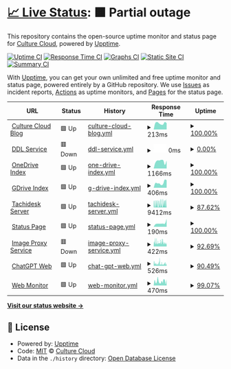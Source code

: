 # [📈 Live Status](https://status.culturecloud.eu.org): <!--live status--> **🟧 Partial outage**

This repository contains the open-source uptime monitor and status page for [Culture Cloud](https://culturecloud.eu.org), powered by [Upptime](https://github.com/upptime/upptime).

[![Uptime CI](https://github.com/culturecloud/status/workflows/Uptime%20CI/badge.svg)](https://github.com/culturecloud/status/actions?query=workflow%3A%22Uptime+CI%22)
[![Response Time CI](https://github.com/culturecloud/status/workflows/Response%20Time%20CI/badge.svg)](https://github.com/culturecloud/status/actions?query=workflow%3A%22Response+Time+CI%22)
[![Graphs CI](https://github.com/culturecloud/status/workflows/Graphs%20CI/badge.svg)](https://github.com/culturecloud/status/actions?query=workflow%3A%22Graphs+CI%22)
[![Static Site CI](https://github.com/culturecloud/status/workflows/Static%20Site%20CI/badge.svg)](https://github.com/culturecloud/status/actions?query=workflow%3A%22Static+Site+CI%22)
[![Summary CI](https://github.com/culturecloud/status/workflows/Summary%20CI/badge.svg)](https://github.com/culturecloud/status/actions?query=workflow%3A%22Summary+CI%22)

With [Upptime](https://upptime.js.org), you can get your own unlimited and free uptime monitor and status page, powered entirely by a GitHub repository. We use [Issues](https://github.com/culturecloud/status/issues) as incident reports, [Actions](https://github.com/culturecloud/status/actions) as uptime monitors, and [Pages](https://status.culturecloud.eu.org) for the status page.

<!--start: status pages-->
<!-- This summary is generated by Upptime (https://github.com/upptime/upptime) -->
<!-- Do not edit this manually, your changes will be overwritten -->
<!-- prettier-ignore -->
| URL | Status | History | Response Time | Uptime |
| --- | ------ | ------- | ------------- | ------ |
| <img alt="" src="https://icons.duckduckgo.com/ip3/culturecloud.eu.org.ico" height="13"> [Culture Cloud Blog](https://culturecloud.eu.org) | 🟩 Up | [culture-cloud-blog.yml](https://github.com/culturecloud/status/commits/HEAD/history/culture-cloud-blog.yml) | <details><summary><img alt="Response time graph" src="./graphs/culture-cloud-blog/response-time-week.png" height="20"> 213ms</summary><br><a href="https://status.culturecloud.eu.org/history/culture-cloud-blog"><img alt="Response time 422" src="https://img.shields.io/endpoint?url=https%3A%2F%2Fraw.githubusercontent.com%2Fculturecloud%2Fstatus%2FHEAD%2Fapi%2Fculture-cloud-blog%2Fresponse-time.json"></a><br><a href="https://status.culturecloud.eu.org/history/culture-cloud-blog"><img alt="24-hour response time 219" src="https://img.shields.io/endpoint?url=https%3A%2F%2Fraw.githubusercontent.com%2Fculturecloud%2Fstatus%2FHEAD%2Fapi%2Fculture-cloud-blog%2Fresponse-time-day.json"></a><br><a href="https://status.culturecloud.eu.org/history/culture-cloud-blog"><img alt="7-day response time 213" src="https://img.shields.io/endpoint?url=https%3A%2F%2Fraw.githubusercontent.com%2Fculturecloud%2Fstatus%2FHEAD%2Fapi%2Fculture-cloud-blog%2Fresponse-time-week.json"></a><br><a href="https://status.culturecloud.eu.org/history/culture-cloud-blog"><img alt="30-day response time 239" src="https://img.shields.io/endpoint?url=https%3A%2F%2Fraw.githubusercontent.com%2Fculturecloud%2Fstatus%2FHEAD%2Fapi%2Fculture-cloud-blog%2Fresponse-time-month.json"></a><br><a href="https://status.culturecloud.eu.org/history/culture-cloud-blog"><img alt="1-year response time 422" src="https://img.shields.io/endpoint?url=https%3A%2F%2Fraw.githubusercontent.com%2Fculturecloud%2Fstatus%2FHEAD%2Fapi%2Fculture-cloud-blog%2Fresponse-time-year.json"></a></details> | <details><summary><a href="https://status.culturecloud.eu.org/history/culture-cloud-blog">100.00%</a></summary><a href="https://status.culturecloud.eu.org/history/culture-cloud-blog"><img alt="All-time uptime 95.80%" src="https://img.shields.io/endpoint?url=https%3A%2F%2Fraw.githubusercontent.com%2Fculturecloud%2Fstatus%2FHEAD%2Fapi%2Fculture-cloud-blog%2Fuptime.json"></a><br><a href="https://status.culturecloud.eu.org/history/culture-cloud-blog"><img alt="24-hour uptime 100.00%" src="https://img.shields.io/endpoint?url=https%3A%2F%2Fraw.githubusercontent.com%2Fculturecloud%2Fstatus%2FHEAD%2Fapi%2Fculture-cloud-blog%2Fuptime-day.json"></a><br><a href="https://status.culturecloud.eu.org/history/culture-cloud-blog"><img alt="7-day uptime 100.00%" src="https://img.shields.io/endpoint?url=https%3A%2F%2Fraw.githubusercontent.com%2Fculturecloud%2Fstatus%2FHEAD%2Fapi%2Fculture-cloud-blog%2Fuptime-week.json"></a><br><a href="https://status.culturecloud.eu.org/history/culture-cloud-blog"><img alt="30-day uptime 100.00%" src="https://img.shields.io/endpoint?url=https%3A%2F%2Fraw.githubusercontent.com%2Fculturecloud%2Fstatus%2FHEAD%2Fapi%2Fculture-cloud-blog%2Fuptime-month.json"></a><br><a href="https://status.culturecloud.eu.org/history/culture-cloud-blog"><img alt="1-year uptime 95.80%" src="https://img.shields.io/endpoint?url=https%3A%2F%2Fraw.githubusercontent.com%2Fculturecloud%2Fstatus%2FHEAD%2Fapi%2Fculture-cloud-blog%2Fuptime-year.json"></a></details>
| <img alt="" src="https://icons.duckduckgo.com/ip3/dl.culturecloud.eu.org.ico" height="13"> [DDL Service](https://dl.culturecloud.eu.org) | 🟥 Down | [ddl-service.yml](https://github.com/culturecloud/status/commits/HEAD/history/ddl-service.yml) | <details><summary><img alt="Response time graph" src="./graphs/ddl-service/response-time-week.png" height="20"> 0ms</summary><br><a href="https://status.culturecloud.eu.org/history/ddl-service"><img alt="Response time 2792" src="https://img.shields.io/endpoint?url=https%3A%2F%2Fraw.githubusercontent.com%2Fculturecloud%2Fstatus%2FHEAD%2Fapi%2Fddl-service%2Fresponse-time.json"></a><br><a href="https://status.culturecloud.eu.org/history/ddl-service"><img alt="24-hour response time 0" src="https://img.shields.io/endpoint?url=https%3A%2F%2Fraw.githubusercontent.com%2Fculturecloud%2Fstatus%2FHEAD%2Fapi%2Fddl-service%2Fresponse-time-day.json"></a><br><a href="https://status.culturecloud.eu.org/history/ddl-service"><img alt="7-day response time 0" src="https://img.shields.io/endpoint?url=https%3A%2F%2Fraw.githubusercontent.com%2Fculturecloud%2Fstatus%2FHEAD%2Fapi%2Fddl-service%2Fresponse-time-week.json"></a><br><a href="https://status.culturecloud.eu.org/history/ddl-service"><img alt="30-day response time 0" src="https://img.shields.io/endpoint?url=https%3A%2F%2Fraw.githubusercontent.com%2Fculturecloud%2Fstatus%2FHEAD%2Fapi%2Fddl-service%2Fresponse-time-month.json"></a><br><a href="https://status.culturecloud.eu.org/history/ddl-service"><img alt="1-year response time 2792" src="https://img.shields.io/endpoint?url=https%3A%2F%2Fraw.githubusercontent.com%2Fculturecloud%2Fstatus%2FHEAD%2Fapi%2Fddl-service%2Fresponse-time-year.json"></a></details> | <details><summary><a href="https://status.culturecloud.eu.org/history/ddl-service">0.00%</a></summary><a href="https://status.culturecloud.eu.org/history/ddl-service"><img alt="All-time uptime 71.23%" src="https://img.shields.io/endpoint?url=https%3A%2F%2Fraw.githubusercontent.com%2Fculturecloud%2Fstatus%2FHEAD%2Fapi%2Fddl-service%2Fuptime.json"></a><br><a href="https://status.culturecloud.eu.org/history/ddl-service"><img alt="24-hour uptime 0.00%" src="https://img.shields.io/endpoint?url=https%3A%2F%2Fraw.githubusercontent.com%2Fculturecloud%2Fstatus%2FHEAD%2Fapi%2Fddl-service%2Fuptime-day.json"></a><br><a href="https://status.culturecloud.eu.org/history/ddl-service"><img alt="7-day uptime 0.00%" src="https://img.shields.io/endpoint?url=https%3A%2F%2Fraw.githubusercontent.com%2Fculturecloud%2Fstatus%2FHEAD%2Fapi%2Fddl-service%2Fuptime-week.json"></a><br><a href="https://status.culturecloud.eu.org/history/ddl-service"><img alt="30-day uptime 1.38%" src="https://img.shields.io/endpoint?url=https%3A%2F%2Fraw.githubusercontent.com%2Fculturecloud%2Fstatus%2FHEAD%2Fapi%2Fddl-service%2Fuptime-month.json"></a><br><a href="https://status.culturecloud.eu.org/history/ddl-service"><img alt="1-year uptime 71.23%" src="https://img.shields.io/endpoint?url=https%3A%2F%2Fraw.githubusercontent.com%2Fculturecloud%2Fstatus%2FHEAD%2Fapi%2Fddl-service%2Fuptime-year.json"></a></details>
| <img alt="" src="https://icons.duckduckgo.com/ip3/onedrive.culturecloud.eu.org.ico" height="13"> [OneDrive Index](https://onedrive.culturecloud.eu.org) | 🟩 Up | [one-drive-index.yml](https://github.com/culturecloud/status/commits/HEAD/history/one-drive-index.yml) | <details><summary><img alt="Response time graph" src="./graphs/one-drive-index/response-time-week.png" height="20"> 1166ms</summary><br><a href="https://status.culturecloud.eu.org/history/one-drive-index"><img alt="Response time 1104" src="https://img.shields.io/endpoint?url=https%3A%2F%2Fraw.githubusercontent.com%2Fculturecloud%2Fstatus%2FHEAD%2Fapi%2Fone-drive-index%2Fresponse-time.json"></a><br><a href="https://status.culturecloud.eu.org/history/one-drive-index"><img alt="24-hour response time 1245" src="https://img.shields.io/endpoint?url=https%3A%2F%2Fraw.githubusercontent.com%2Fculturecloud%2Fstatus%2FHEAD%2Fapi%2Fone-drive-index%2Fresponse-time-day.json"></a><br><a href="https://status.culturecloud.eu.org/history/one-drive-index"><img alt="7-day response time 1166" src="https://img.shields.io/endpoint?url=https%3A%2F%2Fraw.githubusercontent.com%2Fculturecloud%2Fstatus%2FHEAD%2Fapi%2Fone-drive-index%2Fresponse-time-week.json"></a><br><a href="https://status.culturecloud.eu.org/history/one-drive-index"><img alt="30-day response time 1051" src="https://img.shields.io/endpoint?url=https%3A%2F%2Fraw.githubusercontent.com%2Fculturecloud%2Fstatus%2FHEAD%2Fapi%2Fone-drive-index%2Fresponse-time-month.json"></a><br><a href="https://status.culturecloud.eu.org/history/one-drive-index"><img alt="1-year response time 1104" src="https://img.shields.io/endpoint?url=https%3A%2F%2Fraw.githubusercontent.com%2Fculturecloud%2Fstatus%2FHEAD%2Fapi%2Fone-drive-index%2Fresponse-time-year.json"></a></details> | <details><summary><a href="https://status.culturecloud.eu.org/history/one-drive-index">100.00%</a></summary><a href="https://status.culturecloud.eu.org/history/one-drive-index"><img alt="All-time uptime 99.99%" src="https://img.shields.io/endpoint?url=https%3A%2F%2Fraw.githubusercontent.com%2Fculturecloud%2Fstatus%2FHEAD%2Fapi%2Fone-drive-index%2Fuptime.json"></a><br><a href="https://status.culturecloud.eu.org/history/one-drive-index"><img alt="24-hour uptime 100.00%" src="https://img.shields.io/endpoint?url=https%3A%2F%2Fraw.githubusercontent.com%2Fculturecloud%2Fstatus%2FHEAD%2Fapi%2Fone-drive-index%2Fuptime-day.json"></a><br><a href="https://status.culturecloud.eu.org/history/one-drive-index"><img alt="7-day uptime 100.00%" src="https://img.shields.io/endpoint?url=https%3A%2F%2Fraw.githubusercontent.com%2Fculturecloud%2Fstatus%2FHEAD%2Fapi%2Fone-drive-index%2Fuptime-week.json"></a><br><a href="https://status.culturecloud.eu.org/history/one-drive-index"><img alt="30-day uptime 100.00%" src="https://img.shields.io/endpoint?url=https%3A%2F%2Fraw.githubusercontent.com%2Fculturecloud%2Fstatus%2FHEAD%2Fapi%2Fone-drive-index%2Fuptime-month.json"></a><br><a href="https://status.culturecloud.eu.org/history/one-drive-index"><img alt="1-year uptime 99.99%" src="https://img.shields.io/endpoint?url=https%3A%2F%2Fraw.githubusercontent.com%2Fculturecloud%2Fstatus%2FHEAD%2Fapi%2Fone-drive-index%2Fuptime-year.json"></a></details>
| <img alt="" src="https://icons.duckduckgo.com/ip3/gdrive.culturecloud.eu.org.ico" height="13"> [GDrive Index](https://gdrive.culturecloud.eu.org) | 🟩 Up | [g-drive-index.yml](https://github.com/culturecloud/status/commits/HEAD/history/g-drive-index.yml) | <details><summary><img alt="Response time graph" src="./graphs/g-drive-index/response-time-week.png" height="20"> 406ms</summary><br><a href="https://status.culturecloud.eu.org/history/g-drive-index"><img alt="Response time 394" src="https://img.shields.io/endpoint?url=https%3A%2F%2Fraw.githubusercontent.com%2Fculturecloud%2Fstatus%2FHEAD%2Fapi%2Fg-drive-index%2Fresponse-time.json"></a><br><a href="https://status.culturecloud.eu.org/history/g-drive-index"><img alt="24-hour response time 615" src="https://img.shields.io/endpoint?url=https%3A%2F%2Fraw.githubusercontent.com%2Fculturecloud%2Fstatus%2FHEAD%2Fapi%2Fg-drive-index%2Fresponse-time-day.json"></a><br><a href="https://status.culturecloud.eu.org/history/g-drive-index"><img alt="7-day response time 406" src="https://img.shields.io/endpoint?url=https%3A%2F%2Fraw.githubusercontent.com%2Fculturecloud%2Fstatus%2FHEAD%2Fapi%2Fg-drive-index%2Fresponse-time-week.json"></a><br><a href="https://status.culturecloud.eu.org/history/g-drive-index"><img alt="30-day response time 378" src="https://img.shields.io/endpoint?url=https%3A%2F%2Fraw.githubusercontent.com%2Fculturecloud%2Fstatus%2FHEAD%2Fapi%2Fg-drive-index%2Fresponse-time-month.json"></a><br><a href="https://status.culturecloud.eu.org/history/g-drive-index"><img alt="1-year response time 394" src="https://img.shields.io/endpoint?url=https%3A%2F%2Fraw.githubusercontent.com%2Fculturecloud%2Fstatus%2FHEAD%2Fapi%2Fg-drive-index%2Fresponse-time-year.json"></a></details> | <details><summary><a href="https://status.culturecloud.eu.org/history/g-drive-index">100.00%</a></summary><a href="https://status.culturecloud.eu.org/history/g-drive-index"><img alt="All-time uptime 99.99%" src="https://img.shields.io/endpoint?url=https%3A%2F%2Fraw.githubusercontent.com%2Fculturecloud%2Fstatus%2FHEAD%2Fapi%2Fg-drive-index%2Fuptime.json"></a><br><a href="https://status.culturecloud.eu.org/history/g-drive-index"><img alt="24-hour uptime 100.00%" src="https://img.shields.io/endpoint?url=https%3A%2F%2Fraw.githubusercontent.com%2Fculturecloud%2Fstatus%2FHEAD%2Fapi%2Fg-drive-index%2Fuptime-day.json"></a><br><a href="https://status.culturecloud.eu.org/history/g-drive-index"><img alt="7-day uptime 100.00%" src="https://img.shields.io/endpoint?url=https%3A%2F%2Fraw.githubusercontent.com%2Fculturecloud%2Fstatus%2FHEAD%2Fapi%2Fg-drive-index%2Fuptime-week.json"></a><br><a href="https://status.culturecloud.eu.org/history/g-drive-index"><img alt="30-day uptime 100.00%" src="https://img.shields.io/endpoint?url=https%3A%2F%2Fraw.githubusercontent.com%2Fculturecloud%2Fstatus%2FHEAD%2Fapi%2Fg-drive-index%2Fuptime-month.json"></a><br><a href="https://status.culturecloud.eu.org/history/g-drive-index"><img alt="1-year uptime 99.99%" src="https://img.shields.io/endpoint?url=https%3A%2F%2Fraw.githubusercontent.com%2Fculturecloud%2Fstatus%2FHEAD%2Fapi%2Fg-drive-index%2Fuptime-year.json"></a></details>
| <img alt="" src="https://icons.duckduckgo.com/ip3/tachidesk.culturecloud.eu.org.ico" height="13"> [Tachidesk Server](https://tachidesk.culturecloud.eu.org) | 🟩 Up | [tachidesk-server.yml](https://github.com/culturecloud/status/commits/HEAD/history/tachidesk-server.yml) | <details><summary><img alt="Response time graph" src="./graphs/tachidesk-server/response-time-week.png" height="20"> 9412ms</summary><br><a href="https://status.culturecloud.eu.org/history/tachidesk-server"><img alt="Response time 5438" src="https://img.shields.io/endpoint?url=https%3A%2F%2Fraw.githubusercontent.com%2Fculturecloud%2Fstatus%2FHEAD%2Fapi%2Ftachidesk-server%2Fresponse-time.json"></a><br><a href="https://status.culturecloud.eu.org/history/tachidesk-server"><img alt="24-hour response time 10095" src="https://img.shields.io/endpoint?url=https%3A%2F%2Fraw.githubusercontent.com%2Fculturecloud%2Fstatus%2FHEAD%2Fapi%2Ftachidesk-server%2Fresponse-time-day.json"></a><br><a href="https://status.culturecloud.eu.org/history/tachidesk-server"><img alt="7-day response time 9412" src="https://img.shields.io/endpoint?url=https%3A%2F%2Fraw.githubusercontent.com%2Fculturecloud%2Fstatus%2FHEAD%2Fapi%2Ftachidesk-server%2Fresponse-time-week.json"></a><br><a href="https://status.culturecloud.eu.org/history/tachidesk-server"><img alt="30-day response time 6335" src="https://img.shields.io/endpoint?url=https%3A%2F%2Fraw.githubusercontent.com%2Fculturecloud%2Fstatus%2FHEAD%2Fapi%2Ftachidesk-server%2Fresponse-time-month.json"></a><br><a href="https://status.culturecloud.eu.org/history/tachidesk-server"><img alt="1-year response time 5438" src="https://img.shields.io/endpoint?url=https%3A%2F%2Fraw.githubusercontent.com%2Fculturecloud%2Fstatus%2FHEAD%2Fapi%2Ftachidesk-server%2Fresponse-time-year.json"></a></details> | <details><summary><a href="https://status.culturecloud.eu.org/history/tachidesk-server">87.62%</a></summary><a href="https://status.culturecloud.eu.org/history/tachidesk-server"><img alt="All-time uptime 96.19%" src="https://img.shields.io/endpoint?url=https%3A%2F%2Fraw.githubusercontent.com%2Fculturecloud%2Fstatus%2FHEAD%2Fapi%2Ftachidesk-server%2Fuptime.json"></a><br><a href="https://status.culturecloud.eu.org/history/tachidesk-server"><img alt="24-hour uptime 95.02%" src="https://img.shields.io/endpoint?url=https%3A%2F%2Fraw.githubusercontent.com%2Fculturecloud%2Fstatus%2FHEAD%2Fapi%2Ftachidesk-server%2Fuptime-day.json"></a><br><a href="https://status.culturecloud.eu.org/history/tachidesk-server"><img alt="7-day uptime 87.62%" src="https://img.shields.io/endpoint?url=https%3A%2F%2Fraw.githubusercontent.com%2Fculturecloud%2Fstatus%2FHEAD%2Fapi%2Ftachidesk-server%2Fuptime-week.json"></a><br><a href="https://status.culturecloud.eu.org/history/tachidesk-server"><img alt="30-day uptime 88.74%" src="https://img.shields.io/endpoint?url=https%3A%2F%2Fraw.githubusercontent.com%2Fculturecloud%2Fstatus%2FHEAD%2Fapi%2Ftachidesk-server%2Fuptime-month.json"></a><br><a href="https://status.culturecloud.eu.org/history/tachidesk-server"><img alt="1-year uptime 96.19%" src="https://img.shields.io/endpoint?url=https%3A%2F%2Fraw.githubusercontent.com%2Fculturecloud%2Fstatus%2FHEAD%2Fapi%2Ftachidesk-server%2Fuptime-year.json"></a></details>
| <img alt="" src="https://icons.duckduckgo.com/ip3/status.culturecloud.eu.org.ico" height="13"> [Status Page](https://status.culturecloud.eu.org) | 🟩 Up | [status-page.yml](https://github.com/culturecloud/status/commits/HEAD/history/status-page.yml) | <details><summary><img alt="Response time graph" src="./graphs/status-page/response-time-week.png" height="20"> 190ms</summary><br><a href="https://status.culturecloud.eu.org/history/status-page"><img alt="Response time 189" src="https://img.shields.io/endpoint?url=https%3A%2F%2Fraw.githubusercontent.com%2Fculturecloud%2Fstatus%2FHEAD%2Fapi%2Fstatus-page%2Fresponse-time.json"></a><br><a href="https://status.culturecloud.eu.org/history/status-page"><img alt="24-hour response time 402" src="https://img.shields.io/endpoint?url=https%3A%2F%2Fraw.githubusercontent.com%2Fculturecloud%2Fstatus%2FHEAD%2Fapi%2Fstatus-page%2Fresponse-time-day.json"></a><br><a href="https://status.culturecloud.eu.org/history/status-page"><img alt="7-day response time 190" src="https://img.shields.io/endpoint?url=https%3A%2F%2Fraw.githubusercontent.com%2Fculturecloud%2Fstatus%2FHEAD%2Fapi%2Fstatus-page%2Fresponse-time-week.json"></a><br><a href="https://status.culturecloud.eu.org/history/status-page"><img alt="30-day response time 209" src="https://img.shields.io/endpoint?url=https%3A%2F%2Fraw.githubusercontent.com%2Fculturecloud%2Fstatus%2FHEAD%2Fapi%2Fstatus-page%2Fresponse-time-month.json"></a><br><a href="https://status.culturecloud.eu.org/history/status-page"><img alt="1-year response time 189" src="https://img.shields.io/endpoint?url=https%3A%2F%2Fraw.githubusercontent.com%2Fculturecloud%2Fstatus%2FHEAD%2Fapi%2Fstatus-page%2Fresponse-time-year.json"></a></details> | <details><summary><a href="https://status.culturecloud.eu.org/history/status-page">100.00%</a></summary><a href="https://status.culturecloud.eu.org/history/status-page"><img alt="All-time uptime 99.99%" src="https://img.shields.io/endpoint?url=https%3A%2F%2Fraw.githubusercontent.com%2Fculturecloud%2Fstatus%2FHEAD%2Fapi%2Fstatus-page%2Fuptime.json"></a><br><a href="https://status.culturecloud.eu.org/history/status-page"><img alt="24-hour uptime 100.00%" src="https://img.shields.io/endpoint?url=https%3A%2F%2Fraw.githubusercontent.com%2Fculturecloud%2Fstatus%2FHEAD%2Fapi%2Fstatus-page%2Fuptime-day.json"></a><br><a href="https://status.culturecloud.eu.org/history/status-page"><img alt="7-day uptime 100.00%" src="https://img.shields.io/endpoint?url=https%3A%2F%2Fraw.githubusercontent.com%2Fculturecloud%2Fstatus%2FHEAD%2Fapi%2Fstatus-page%2Fuptime-week.json"></a><br><a href="https://status.culturecloud.eu.org/history/status-page"><img alt="30-day uptime 100.00%" src="https://img.shields.io/endpoint?url=https%3A%2F%2Fraw.githubusercontent.com%2Fculturecloud%2Fstatus%2FHEAD%2Fapi%2Fstatus-page%2Fuptime-month.json"></a><br><a href="https://status.culturecloud.eu.org/history/status-page"><img alt="1-year uptime 99.99%" src="https://img.shields.io/endpoint?url=https%3A%2F%2Fraw.githubusercontent.com%2Fculturecloud%2Fstatus%2FHEAD%2Fapi%2Fstatus-page%2Fuptime-year.json"></a></details>
| <img alt="" src="https://icons.duckduckgo.com/ip3/images.culturecloud.eu.org.ico" height="13"> [Image Proxy Service](https://images.culturecloud.eu.org) | 🟥 Down | [image-proxy-service.yml](https://github.com/culturecloud/status/commits/HEAD/history/image-proxy-service.yml) | <details><summary><img alt="Response time graph" src="./graphs/image-proxy-service/response-time-week.png" height="20"> 422ms</summary><br><a href="https://status.culturecloud.eu.org/history/image-proxy-service"><img alt="Response time 685" src="https://img.shields.io/endpoint?url=https%3A%2F%2Fraw.githubusercontent.com%2Fculturecloud%2Fstatus%2FHEAD%2Fapi%2Fimage-proxy-service%2Fresponse-time.json"></a><br><a href="https://status.culturecloud.eu.org/history/image-proxy-service"><img alt="24-hour response time 333" src="https://img.shields.io/endpoint?url=https%3A%2F%2Fraw.githubusercontent.com%2Fculturecloud%2Fstatus%2FHEAD%2Fapi%2Fimage-proxy-service%2Fresponse-time-day.json"></a><br><a href="https://status.culturecloud.eu.org/history/image-proxy-service"><img alt="7-day response time 422" src="https://img.shields.io/endpoint?url=https%3A%2F%2Fraw.githubusercontent.com%2Fculturecloud%2Fstatus%2FHEAD%2Fapi%2Fimage-proxy-service%2Fresponse-time-week.json"></a><br><a href="https://status.culturecloud.eu.org/history/image-proxy-service"><img alt="30-day response time 547" src="https://img.shields.io/endpoint?url=https%3A%2F%2Fraw.githubusercontent.com%2Fculturecloud%2Fstatus%2FHEAD%2Fapi%2Fimage-proxy-service%2Fresponse-time-month.json"></a><br><a href="https://status.culturecloud.eu.org/history/image-proxy-service"><img alt="1-year response time 685" src="https://img.shields.io/endpoint?url=https%3A%2F%2Fraw.githubusercontent.com%2Fculturecloud%2Fstatus%2FHEAD%2Fapi%2Fimage-proxy-service%2Fresponse-time-year.json"></a></details> | <details><summary><a href="https://status.culturecloud.eu.org/history/image-proxy-service">92.69%</a></summary><a href="https://status.culturecloud.eu.org/history/image-proxy-service"><img alt="All-time uptime 96.48%" src="https://img.shields.io/endpoint?url=https%3A%2F%2Fraw.githubusercontent.com%2Fculturecloud%2Fstatus%2FHEAD%2Fapi%2Fimage-proxy-service%2Fuptime.json"></a><br><a href="https://status.culturecloud.eu.org/history/image-proxy-service"><img alt="24-hour uptime 93.81%" src="https://img.shields.io/endpoint?url=https%3A%2F%2Fraw.githubusercontent.com%2Fculturecloud%2Fstatus%2FHEAD%2Fapi%2Fimage-proxy-service%2Fuptime-day.json"></a><br><a href="https://status.culturecloud.eu.org/history/image-proxy-service"><img alt="7-day uptime 92.69%" src="https://img.shields.io/endpoint?url=https%3A%2F%2Fraw.githubusercontent.com%2Fculturecloud%2Fstatus%2FHEAD%2Fapi%2Fimage-proxy-service%2Fuptime-week.json"></a><br><a href="https://status.culturecloud.eu.org/history/image-proxy-service"><img alt="30-day uptime 91.52%" src="https://img.shields.io/endpoint?url=https%3A%2F%2Fraw.githubusercontent.com%2Fculturecloud%2Fstatus%2FHEAD%2Fapi%2Fimage-proxy-service%2Fuptime-month.json"></a><br><a href="https://status.culturecloud.eu.org/history/image-proxy-service"><img alt="1-year uptime 96.48%" src="https://img.shields.io/endpoint?url=https%3A%2F%2Fraw.githubusercontent.com%2Fculturecloud%2Fstatus%2FHEAD%2Fapi%2Fimage-proxy-service%2Fuptime-year.json"></a></details>
| <img alt="" src="https://icons.duckduckgo.com/ip3/chatgpt.culturecloud.eu.org.ico" height="13"> [ChatGPT Web](https://chatgpt.culturecloud.eu.org) | 🟩 Up | [chat-gpt-web.yml](https://github.com/culturecloud/status/commits/HEAD/history/chat-gpt-web.yml) | <details><summary><img alt="Response time graph" src="./graphs/chat-gpt-web/response-time-week.png" height="20"> 526ms</summary><br><a href="https://status.culturecloud.eu.org/history/chat-gpt-web"><img alt="Response time 716" src="https://img.shields.io/endpoint?url=https%3A%2F%2Fraw.githubusercontent.com%2Fculturecloud%2Fstatus%2FHEAD%2Fapi%2Fchat-gpt-web%2Fresponse-time.json"></a><br><a href="https://status.culturecloud.eu.org/history/chat-gpt-web"><img alt="24-hour response time 568" src="https://img.shields.io/endpoint?url=https%3A%2F%2Fraw.githubusercontent.com%2Fculturecloud%2Fstatus%2FHEAD%2Fapi%2Fchat-gpt-web%2Fresponse-time-day.json"></a><br><a href="https://status.culturecloud.eu.org/history/chat-gpt-web"><img alt="7-day response time 526" src="https://img.shields.io/endpoint?url=https%3A%2F%2Fraw.githubusercontent.com%2Fculturecloud%2Fstatus%2FHEAD%2Fapi%2Fchat-gpt-web%2Fresponse-time-week.json"></a><br><a href="https://status.culturecloud.eu.org/history/chat-gpt-web"><img alt="30-day response time 541" src="https://img.shields.io/endpoint?url=https%3A%2F%2Fraw.githubusercontent.com%2Fculturecloud%2Fstatus%2FHEAD%2Fapi%2Fchat-gpt-web%2Fresponse-time-month.json"></a><br><a href="https://status.culturecloud.eu.org/history/chat-gpt-web"><img alt="1-year response time 716" src="https://img.shields.io/endpoint?url=https%3A%2F%2Fraw.githubusercontent.com%2Fculturecloud%2Fstatus%2FHEAD%2Fapi%2Fchat-gpt-web%2Fresponse-time-year.json"></a></details> | <details><summary><a href="https://status.culturecloud.eu.org/history/chat-gpt-web">90.49%</a></summary><a href="https://status.culturecloud.eu.org/history/chat-gpt-web"><img alt="All-time uptime 96.50%" src="https://img.shields.io/endpoint?url=https%3A%2F%2Fraw.githubusercontent.com%2Fculturecloud%2Fstatus%2FHEAD%2Fapi%2Fchat-gpt-web%2Fuptime.json"></a><br><a href="https://status.culturecloud.eu.org/history/chat-gpt-web"><img alt="24-hour uptime 79.92%" src="https://img.shields.io/endpoint?url=https%3A%2F%2Fraw.githubusercontent.com%2Fculturecloud%2Fstatus%2FHEAD%2Fapi%2Fchat-gpt-web%2Fuptime-day.json"></a><br><a href="https://status.culturecloud.eu.org/history/chat-gpt-web"><img alt="7-day uptime 90.49%" src="https://img.shields.io/endpoint?url=https%3A%2F%2Fraw.githubusercontent.com%2Fculturecloud%2Fstatus%2FHEAD%2Fapi%2Fchat-gpt-web%2Fuptime-week.json"></a><br><a href="https://status.culturecloud.eu.org/history/chat-gpt-web"><img alt="30-day uptime 91.76%" src="https://img.shields.io/endpoint?url=https%3A%2F%2Fraw.githubusercontent.com%2Fculturecloud%2Fstatus%2FHEAD%2Fapi%2Fchat-gpt-web%2Fuptime-month.json"></a><br><a href="https://status.culturecloud.eu.org/history/chat-gpt-web"><img alt="1-year uptime 96.50%" src="https://img.shields.io/endpoint?url=https%3A%2F%2Fraw.githubusercontent.com%2Fculturecloud%2Fstatus%2FHEAD%2Fapi%2Fchat-gpt-web%2Fuptime-year.json"></a></details>
| <img alt="" src="https://icons.duckduckgo.com/ip3/monitor.culturecloud.eu.org.ico" height="13"> [Web Monitor](https://monitor.culturecloud.eu.org) | 🟩 Up | [web-monitor.yml](https://github.com/culturecloud/status/commits/HEAD/history/web-monitor.yml) | <details><summary><img alt="Response time graph" src="./graphs/web-monitor/response-time-week.png" height="20"> 470ms</summary><br><a href="https://status.culturecloud.eu.org/history/web-monitor"><img alt="Response time 1490" src="https://img.shields.io/endpoint?url=https%3A%2F%2Fraw.githubusercontent.com%2Fculturecloud%2Fstatus%2FHEAD%2Fapi%2Fweb-monitor%2Fresponse-time.json"></a><br><a href="https://status.culturecloud.eu.org/history/web-monitor"><img alt="24-hour response time 674" src="https://img.shields.io/endpoint?url=https%3A%2F%2Fraw.githubusercontent.com%2Fculturecloud%2Fstatus%2FHEAD%2Fapi%2Fweb-monitor%2Fresponse-time-day.json"></a><br><a href="https://status.culturecloud.eu.org/history/web-monitor"><img alt="7-day response time 470" src="https://img.shields.io/endpoint?url=https%3A%2F%2Fraw.githubusercontent.com%2Fculturecloud%2Fstatus%2FHEAD%2Fapi%2Fweb-monitor%2Fresponse-time-week.json"></a><br><a href="https://status.culturecloud.eu.org/history/web-monitor"><img alt="30-day response time 1345" src="https://img.shields.io/endpoint?url=https%3A%2F%2Fraw.githubusercontent.com%2Fculturecloud%2Fstatus%2FHEAD%2Fapi%2Fweb-monitor%2Fresponse-time-month.json"></a><br><a href="https://status.culturecloud.eu.org/history/web-monitor"><img alt="1-year response time 1490" src="https://img.shields.io/endpoint?url=https%3A%2F%2Fraw.githubusercontent.com%2Fculturecloud%2Fstatus%2FHEAD%2Fapi%2Fweb-monitor%2Fresponse-time-year.json"></a></details> | <details><summary><a href="https://status.culturecloud.eu.org/history/web-monitor">99.07%</a></summary><a href="https://status.culturecloud.eu.org/history/web-monitor"><img alt="All-time uptime 98.27%" src="https://img.shields.io/endpoint?url=https%3A%2F%2Fraw.githubusercontent.com%2Fculturecloud%2Fstatus%2FHEAD%2Fapi%2Fweb-monitor%2Fuptime.json"></a><br><a href="https://status.culturecloud.eu.org/history/web-monitor"><img alt="24-hour uptime 100.00%" src="https://img.shields.io/endpoint?url=https%3A%2F%2Fraw.githubusercontent.com%2Fculturecloud%2Fstatus%2FHEAD%2Fapi%2Fweb-monitor%2Fuptime-day.json"></a><br><a href="https://status.culturecloud.eu.org/history/web-monitor"><img alt="7-day uptime 99.07%" src="https://img.shields.io/endpoint?url=https%3A%2F%2Fraw.githubusercontent.com%2Fculturecloud%2Fstatus%2FHEAD%2Fapi%2Fweb-monitor%2Fuptime-week.json"></a><br><a href="https://status.culturecloud.eu.org/history/web-monitor"><img alt="30-day uptime 98.12%" src="https://img.shields.io/endpoint?url=https%3A%2F%2Fraw.githubusercontent.com%2Fculturecloud%2Fstatus%2FHEAD%2Fapi%2Fweb-monitor%2Fuptime-month.json"></a><br><a href="https://status.culturecloud.eu.org/history/web-monitor"><img alt="1-year uptime 98.27%" src="https://img.shields.io/endpoint?url=https%3A%2F%2Fraw.githubusercontent.com%2Fculturecloud%2Fstatus%2FHEAD%2Fapi%2Fweb-monitor%2Fuptime-year.json"></a></details>

<!--end: status pages-->

[**Visit our status website →**](https://status.culturecloud.eu.org)

## 📄 License

- Powered by: [Upptime](https://github.com/upptime/upptime)
- Code: [MIT](./LICENSE) © [Culture Cloud](https://culturecloud.eu.org)
- Data in the `./history` directory: [Open Database License](https://opendatacommons.org/licenses/odbl/1-0/)
